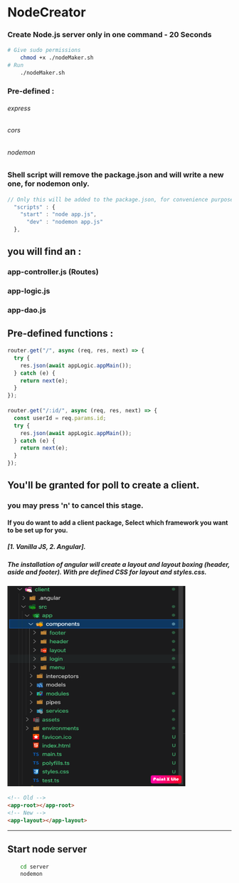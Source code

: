 # NodeCreator

### Create Node.js server only in one command - 20 Seconds

```sh
# Give sudo permissions
    chmod +x ./nodeMaker.sh
# Run
    ./nodeMaker.sh
```

### Pre-defined :

###### express

###### cors

###### nodemon

### Shell script will remove the package.json and will write a new one, for nodemon only.

```js
// Only this will be added to the package.json, for convenience purposes.
  "scripts" : {
    "start" : "node app.js",
      "dev" : "nodemon app.js"
  },
```

## you will find an :

### app-controller.js (Routes)

### app-logic.js

### app-dao.js

## Pre-defined functions :

```js
router.get("/", async (req, res, next) => {
  try {
    res.json(await appLogic.appMain());
  } catch (e) {
    return next(e);
  }
});

router.get("/:id/", async (req, res, next) => {
  const userId = req.params.id;
  try {
    res.json(await appLogic.appMain());
  } catch (e) {
    return next(e);
  }
});
```

## You'll be granted for poll to create a client.

### you may press 'n' to cancel this stage.

#### If you do want to add a client package, Select which framework you want to be set up for you.

##### [1. Vanilla JS, 2. Angular].

##### The installation of angular will create a layout and layout boxing (header, aside and footer). With pre defined CSS for layout and styles.css.

<img src="images/Untitled 3.png" width="400" height="450">

```html
<!-- Old -->
<app-root></app-root>
<!-- New -->
<app-layout></app-layout>
```

---

## Start node server

```sh
    cd server
    nodemon
```
